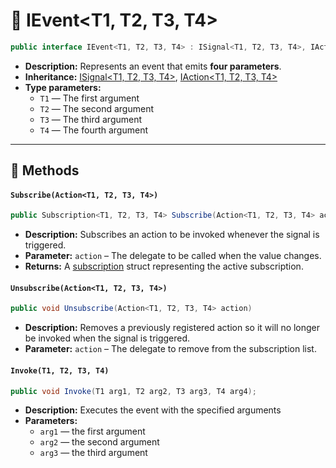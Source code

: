 # 🧩 IEvent&lt;T1, T2, T3, T4&gt;

```csharp
public interface IEvent<T1, T2, T3, T4> : ISignal<T1, T2, T3, T4>, IAction<T1, T2, T3, T4>
```

- **Description:** Represents an event that emits <b>four parameters</b>.
- **Inheritance:** [ISignal&lt;T1, T2, T3, T4&gt;](ISignal%604.md),
  [IAction&lt;T1, T2, T3, T4&gt;](../Actions/IAction%604.md)
- **Type parameters:**
    - `T1` — The first argument
    - `T2` — The second argument
    - `T3` — The third argument
    - `T4` — The fourth argument

---

## 🏹 Methods

#### `Subscribe(Action<T1, T2, T3, T4>)`

```csharp
public Subscription<T1, T2, T3, T4> Subscribe(Action<T1, T2, T3, T4> action)  
```

- **Description:** Subscribes an action to be invoked whenever the signal is triggered.
- **Parameter:** `action` – The delegate to be called when the value changes.
- **Returns:** A [subscription](Subscription%604.md) struct representing
  the active subscription.

#### `Unsubscribe(Action<T1, T2, T3, T4>)`

```csharp
public void Unsubscribe(Action<T1, T2, T3, T4> action)  
```

- **Description:** Removes a previously registered action so it will no longer be invoked when the signal is triggered.
- **Parameter:** `action` – The delegate to remove from the subscription list.

#### `Invoke(T1, T2, T3, T4)`

```csharp
public void Invoke(T1 arg1, T2 arg2, T3 arg3, T4 arg4);
```

- **Description:** Executes the event with the specified arguments
- **Parameters:**
    - `arg1` — the first argument
    - `arg2` — the second argument
    - `arg3` — the third argument
